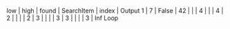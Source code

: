 low | high | found | SearchItem | index | Output
1   | 7    | False | 42         |       |
    | 4    |       |            | 4     |
2   |      |       |            | 2     |
3   |      |       |            | 3     |
3   |      |       |            | 3     |
Inf Loop 